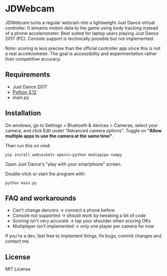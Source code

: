 # JDWebcam

JDWebcam turns a regular webcam into a lightweight Just Dance virtual controller. It streams motion data to the game using body tracking instead of a phone accelerometer. Best suited for laptop users playing Just Dance 2017 (PC). Console support is technically possible but not implemented.

Note: scoring is less precise than the official controller app since this is not a real accelerometer. The goal is accessibility and experimentation rather than competitive accuracy.

## Requirements

* Just Dance 2017
* [Python 3.12](https://www.python.org/downloads/release/python-31210/)
* main.py

## Installation

On windows, go to Settings > Bluetooth & devices > Cameras, select your camera, and click Edit under "Advanced camera options". Toggle on **"Allow multiple apps to use the camera at the same time"**.

Then run this on cmd:

```
pip install websockets opencv-python mediapipe numpy
```

Open Just Dance's "play with your smartphone" screen.

Double-click or start the program with:

```
python main.py
```

## FAQ and workarounds

* Can't change dancers -> connect a phone before
* Console not supported -> should work by tweaking a bit of code
* Scoring isn't very accurate -> tap your shoulder when scoring OKs
* Multiplayer isn't implemented -> only one player per camera for now

If you're a dev, feel free to implement things, fix bugs, commit changes and contact me.

## License

MIT License
